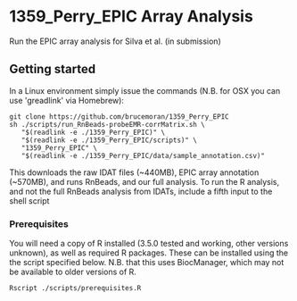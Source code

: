 # 1359_Perry_EPIC Array Analysis

Run the EPIC array analysis for Silva et al. (in submission)

## Getting started

In a Linux environment simply issue the commands (N.B. for OSX you can use 'greadlink' via Homebrew):

```
git clone https://github.com/brucemoran/1359_Perry_EPIC
sh ./scripts/run_RnBeads-probeEMR-corrMatrix.sh \
   "$(readlink -e ./1359_Perry_EPIC)" \
   "$(readlink -e ./1359_Perry_EPIC/scripts)" \
   "1359_Perry_EPIC" \
   "$(readlink -e ./1359_Perry_EPIC/data/sample_annotation.csv)"
```

This downloads the raw IDAT files (~440MB), EPIC array annotation (~570MB), and runs RnBeads, and our full analysis. To run the R analysis, and not the full RnBeads analysis from IDATs, include a fifth input to the shell script

### Prerequisites

You will need a copy of R installed (3.5.0 tested and working, other versions unknown), as well as required R packages. These can be installed using the the script specified below. N.B. that this uses BiocManager, which may not be available to older versions of R.

```
Rscript ./scripts/prerequisites.R
```
